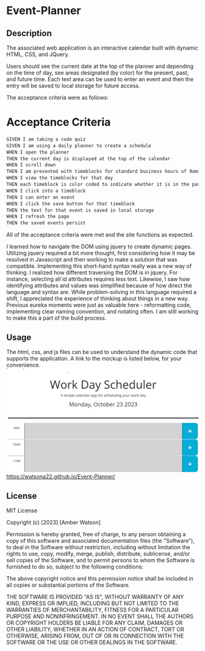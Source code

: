 # Event-Planner
## Description

The associated web application is an interactive calendar built with dynamic HTML, CSS, and JQuery. 

Users should see the current date at the top of the planner and depending on the time of day, see areas designated (by color) for the present, past, and future time. Each text area can be used to enter an event and then the entry will be saved to local storage for future access. 

The acceptance criteria were as follows:

# Acceptance Criteria
```md
GIVEN I am taking a code quiz
GIVEN I am using a daily planner to create a schedule
WHEN I open the planner
THEN the current day is displayed at the top of the calendar
WHEN I scroll down
THEN I am presented with timeblocks for standard business hours of 9am&ndash;5pm
WHEN I view the timeblocks for that day
THEN each timeblock is color coded to indicate whether it is in the past, present, or future
WHEN I click into a timeblock
THEN I can enter an event
WHEN I click the save button for that timeblock
THEN the text for that event is saved in local storage
WHEN I refresh the page
THEN the saved events persist
```

All of the acceptance criteria were met and the site functions as expected.

I learned how to navigate the DOM using jquery to create dynamic pages. Utilizing jquery required a bit more thought, first considering how it may be resolved in Javascript and then working to make a solution that was compatible. Implementing this short-hand syntax really was a new way of thinking. I realized how different traversing the DOM is in jquery. For instance, selecting all id attributes requires less text. Likewise, I saw how identifying attributes and values was simplified because of how direct the language and syntax are. While problem-solving in this language required a shift, I appreciated the experience of thinking about things in a new way. Previous eureka moments were just as valuable here - reformatting code, implementing clear naming convention, and notating often.  I am still working to make this a part of the build process. 
## Usage

The html, css, and js files can be used to understand the dynamic code that supports the application. A link to the mockup is listed below, for your convenience. 
![Event Planner Mockup](./Assets/Event-planner-mockup.png)
https://watsona22.github.io/Event-Planner/

## License

MIT License

Copyright (c) [2023] [Amber Watson]

Permission is hereby granted, free of charge, to any person obtaining a copy
of this software and associated documentation files (the "Software"), to deal
in the Software without restriction, including without limitation the rights
to use, copy, modify, merge, publish, distribute, sublicense, and/or sell
copies of the Software, and to permit persons to whom the Software is
furnished to do so, subject to the following conditions:

The above copyright notice and this permission notice shall be included in all
copies or substantial portions of the Software.

THE SOFTWARE IS PROVIDED "AS IS", WITHOUT WARRANTY OF ANY KIND, EXPRESS OR
IMPLIED, INCLUDING BUT NOT LIMITED TO THE WARRANTIES OF MERCHANTABILITY,
FITNESS FOR A PARTICULAR PURPOSE AND NONINFRINGEMENT. IN NO EVENT SHALL THE
AUTHORS OR COPYRIGHT HOLDERS BE LIABLE FOR ANY CLAIM, DAMAGES OR OTHER
LIABILITY, WHETHER IN AN ACTION OF CONTRACT, TORT OR OTHERWISE, ARISING FROM,
OUT OF OR IN CONNECTION WITH THE SOFTWARE OR THE USE OR OTHER DEALINGS IN THE
SOFTWARE.
